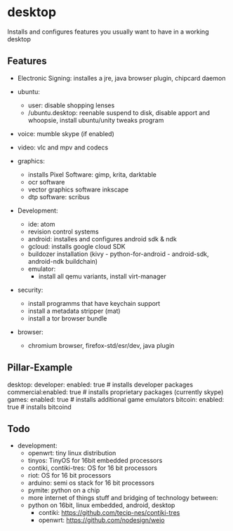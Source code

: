 # desktop

Installs and configures features you usually want to have in a working desktop

## Features

  * Electronic Signing: installes a jre, java browser plugin, chipcard daemon

  * ubuntu:
    * user: disable shopping lenses
    * /ubuntu.desktop: reenable suspend to disk, disable apport and whoopsie, install ubuntu/unity tweaks program

  * voice: mumble skype (if enabled)
  * video: vlc and mpv and codecs
  * graphics:
    * installs Pixel Software: gimp, krita, darktable
    * ocr software
    * vector graphics software inkscape
    * dtp software: scribus

  * Development:
    * ide: atom
    * revision control systems 
    * android: installes and configures android sdk & ndk
    * gcloud: installs google cloud SDK
    * buildozer installation (kivy - python-for-android - android-sdk, android-ndk buildchain)
    * emulator:
      * install all qemu variants, install virt-manager

  * security:
    * install programms that have keychain support
    * install a metadata stripper (mat)
    * install a tor browser bundle

  * browser:
    * chromium browser, firefox-std/esr/dev, java plugin

## Pillar-Example


desktop:
  developer: enabled: true    # installs developer packages 
  commercial:enabled: true    # installs proprietary packages (currently skype)
  games: enabled: true        # installs additional game emulators
  bitcoin: enabled: true      # installs bitcoind
  
## Todo

* development:
   * openwrt: tiny linux distribution
   * tinyos: TinyOS for 16bit embedded processors
   * contiki, contiki-tres: OS for 16 bit processors
   * riot: OS for 16 bit processors
   * arduino: semi os stack for 16 bit processors
   * pymite: python on a chip
   * more internet of things stuff and bridging of technology between:
    *  python on 16bit, linux embedded, android, desktop 
       * contiki: https://github.com/tecip-nes/contiki-tres
       * openwrt: https://github.com/nodesign/weio
